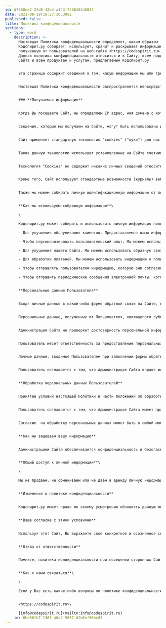 ```yaml
---
id: d7650ee2-22d8-42dd-a143-7466104d0847
date: 2021-08-19T16:27:30.309Z
published: false
title: Политика конфиденциальности
sections:
  - type: word
    description: >-
      Настоящая Политика конфиденциальности определяет, каким образом
      Кодспирит.ру собирает, использует, хранит и раскрывает информацию,
      полученную от пользователей на веб-сайте <https://codespirit.ru> ("Сайт").
      Данная политика конфиденциальности относится и к Сайту, всем поддоменам
      Сайта и всем продуктам и услугам, предлагаемым Кодспирит.ру.


      Эта страница содержит сведения о том, какую информацию мы или третьи лица могут получать, когда Вы пользуетесь нашим Сайтом. Мы надеемся, что эти сведения помогут Вам принимать осознанные решения в отношении предоставляемой нам информации о себе.


      Настоящая Политика конфиденциальности распространяется непосредственно на этот Сайт и на информацию, получаемую с его помощью. Она не распространяется ни на какие другие сайты и не применима к веб-сайтам третьих лиц, которые могут содержать упоминание о нашем Сайте и с которых могут делаться ссылки на Сайт, а так же ссылки с этого Сайта на другие сайты сети Интернет.


      ### **Получаемая информация**


      Когда Вы посещаете Сайт, мы определяем IP адрес, имя домена с которого Вы к нам пришли (например, "yandex.ru") и страну регистрации данного ip , а так же фиксируем все переходы посетителей с одной страницы Сайта на другую.


      Сведения, которые мы получаем на Сайте, могут быть использованы для того, чтобы облегчить пользование Сайтом. Сайт собирает только общую информацию, которую Ваш браузер предоставляет добровольно при посещении Сайта.


      Сайт применяет стандартную технологию "cookies" ("куки") для настройки стилей отображения Сайта под параметры экрана монитора. "Куки" представляет собой данные с веб-сайта, который  сохраняет на жестком диске Вашего же компьютера. В "cookies" содержится информация, которая может быть необходимой для настройки Сайта, - для сохранения Ваших установок вариантов просмотра и сбора статистической информации по Сайту, т.е. какие страницы Вы посетили, что было загружено, имя домена интернет-провайдера и страна посетителя, а также адреса сторонних веб-сайтов, с которых совершен переход на Сайт и далее.


      Также данную технологию использует установленные на Сайте счетчики компании Yandex/Rambler/Google и т.п.


      Технология "Cookies" не содержит никаких личных сведений относительно Вас. Чтобы просматривать материал без "cookies", Вы можете настроить свой браузер таким образом, чтобы она не принимала "cookies", либо уведомляла Вас об их посылке (настройки браузеров различны, поэтому советуем Вам получить справку в разделе "Помощь" и выяснить как изменить установки браузера по "cookies"). Подробно о работе куки файлов Вы можете прочитать здесь: http://ru.wikipedia.org/wiki/HTTP_cookie


      Кроме того, Сайт использует стандартные возможности (журналы) веб-сервера для подсчета количества посетителей и оценки технических возможностей хост-сервера, рейтинги и счетчики посещаемости от сторонних организаций (yandex.ru, top100.rambler.ru, top.mail.ru и др.). Мы используем эту информацию для того, чтобы определить сколько человек посещает Сайт и расположить страницы наиболее удобным для пользователей способом, обеспечить соответствие Сайта с используемыми Вами браузерам, и сделать содержание Сайта максимально полезным для посетителей. Мы записываем сведения по перемещениям на Сайте, но не об отдельных посетителях Сайта, так что никакая конкретная информация относительно Вас лично не будет сохраняться или использоваться Администрацией Сайта без Вашего согласия.


      Также мы можем собирать личную идентификационную информацию от пользователей, когда пользователь посещает наш Сайт, регистрируется на Сайте, оформляет заказ, заполняет формы и в связи с другой активностью на Сайте. Пользователя могут попросить при необходимости указывать имя, электронный адрес, номер телефона, данные кредитной карты. Пользователи могут, однако, посещать наш Сайт анонимно. Мы собираем личную идентификационную информацию пользователей, только если они добровольно предоставляют нам такую информацию. Пользователи всегда могут отказаться в предоставлении личной идентификационной информации, за исключением случаев, когда это может помешать пользоваться отдельными функциями Сайта.


      **Как мы используем собранную информацию**\

      \

      Кодспирит.ру может собирать и использовать личную информацию пользователей для следующих целей:\

      - Для улучшения обслуживания клиентов. Предоставляемая вами информация помогает нам реагировать на запросы клиентов более эффективно;\

      - Чтобы персонализировать пользовательский опыт. Мы можем использовать информацию для определения кто из посетителей Сайта наиболее заинтересован в услугах и ресурсах предоставляемых на нашем Сайте;\

      - Для улучшения нашего Сайта. Мы можем использовать обратную связь, которую Вы предоставляете, чтобы улучшить наши продукты и услуги;\

      - Для обработки платежей. Мы можем использовать информацию о пользователях при оформлении заказа для оформления платежей и только для этого. Мы не делимся этой информацией с третьими лицами, за исключением тех случаев, когда необходимо для предоставления услуг;\

      - Чтобы отправлять пользователям информацию, которую они согласились получать на темы, которые, как мы думаем, будут представлять для них интерес;\

      - Чтобы отправить периодические сообщения электронной почты, которые могут включать новости компании, обновления, информацию о продуктах и услугах  и т.д. Если пользователь хотел бы отказаться от получения последующих писем, мы включаем подробное описание инструкции по тому, как отписаться в нижней части каждой электронной почты или пользователь может связаться с нами через наш Сайт.


      **Персональные данные Пользователя**


      Вводя личные данные в какой-либо форме обратной связи на Сайте, нажимая кнопку «Отправить», Пользователь принимает решение о предоставлении своих персональных данных и дает согласие на их обработку своей волей и в своем интересе, при этом такое согласие Пользователя является конкретным и сознательным.


      Персональные данные, полученные от Пользователя, являющегося субъектом персональных данных, используются администрацией сайта исключительно в целях заключения договоров с Пользователем или для исполнения уже заключенного договора. В отношении персональной информации Пользователя сохраняется ее конфиденциальность, ни при каких обстоятельствах она не распространяется и не предоставляется третьим лицам без согласия Пользователя, за исключением случаев и прямо предусмотренных действующим законодательством Российской Федерации.


      Администрация Сайта не проверяет достоверность персональной информации, предоставляемой Пользователями, и не осуществляет проверку их дееспособности. При этом Администрация Сайта исходит из того, что информация, переданная им от пользователей, является достоверной.


      Пользователь несет ответственность за предоставление персональных данных третьего лица.


      Личные данные, вводимые Пользователем при заполнении формы обратной связи, заявки на разработку сайта, на обратный звонок,  могут быть использованы Администрацией Сайта для подготовки и направления оферты, совершения сделки, выполнения услуги или улучшения качества обслуживания.


      Пользователь соглашается с тем, что Администрация Сайта вправе использовать персональные данные Пользователя для осуществления  электронной новостной или рекламной рассылки, в том числе посредством  email-писем и SMS-сообщений.


      **Обработка персональных данных Пользователей**


      Принятие условий настоящей Политики в части положений об обработке персональных данных, осуществляется путем проставления Пользователем соответствующей отметки при заполнении любой формы обратной связи и является выраженным осознанным согласием Пользователя на обработку персональных данных.


      Пользователь соглашается с тем, что Администрация Сайта имеет право на хранение и обработку, в том числе и автоматизированную, любой информации, относящейся к персональным данным Пользователя в соответствии с Федеральным законом от 27.07.2006 № 152-ФЗ «О персональных данных», включая сбор, систематизацию, накопление, хранение, уточнение, использование, распространение (в том числе передачу), обезличивание, блокирование, уничтожение персональных данных, предоставленных Пользователем при заполнении формы обратной связи на Сайте.


      Согласие  на обработку персональных данных может быть в любой момент отозвано Пользователем путем письменного обращения в адрес Администрации Сайта. В случае отзыва Пользователем согласия на обработку персональных данных, Администрация Сайта удаляет персональные данные Пользователя и не вправе использовать их в будущем.


      **Как мы защищаем вашу информацию**


      Администрацией Сайта обеспечивается конфиденциальность и безопасность при обработке персональных данных. Мы принимаем соответствующие меры безопасности по сбору, хранению и обработке любых собранных данных для защиты их от несанкционированного доступа, изменения, раскрытия или уничтожения Вашей личной информации (имя пользователя, пароль, информация транзакции и данные, хранящиеся на нашем Сайте).


      **Общий доступ к личной информации**\

      \

      Мы не продаем, не обмениваем или не даем в аренду личную информацию пользователей. Мы можем предоставлять общие агрегированные демографические данные, не связанные с личной информацией, нашими партнерами и рекламодателями для целей, описанных выше. Мы можем использовать сторонних поставщиков услуг, чтобы помочь нам управлять нашим бизнесом и Сайтом или управлять деятельностью от нашего имени, например, проведение рассылки или статистические и иные исследования. Мы можем делиться этой информацией с этими третьими лицами для ограниченных целей при условии, что Вы дали нам соответствующие разрешения.


      **Изменения в политике конфиденциальности**


      Кодспирит.ру имеет право по своему усмотрению обновлять данную политику конфиденциальности в любое время. В этом случае мы опубликуем уведомление на главной странице нашего Сайта и сообщим Вам об этом по электронной почте. Мы рекомендуем пользователям регулярно проверять эту страницу для того, чтобы быть в курсе любых изменений о том, как мы защищаем личную информацию, которую мы собираем. Используя Сайт, Вы соглашаетесь с принятием на себя ответственности за периодическое ознакомление с Политикой конфиденциальности и изменениями в ней.


      **Ваше согласие с этими условиями**


      Используя этот Сайт, Вы выражаете свое конкретное и осознанное согласие с этой Политикой. Если Вы не согласны с этой политикой, пожалуйста, не используйте наш Сайт. Ваше дальнейшее использование Сайта после внесения изменений в настоящую политику будет рассматриваться как Ваше согласие с этими изменениями.


      **Отказ от ответственности**


      Помните, политика конфиденциальности при посещении сторонних Сайтов третьих лиц, не подпадает под действия данного документа. Администрация Сайта не несет ответственности за действия других веб-сайтов.


      **Как с нами связаться**\

      \

      Если у Вас есть какие-либо вопросы по политике конфиденциальности, использованию Сайта, или иным вопросам, связанным с Сайтом, пожалуйста, свяжитесь с нами:


      <https://codespirit.ru>\

      [info@codepsirit.ru](mailto:info@codespirit.ru)
    id: 0be66fb7-136f-40e2-9667-d2b6ef96bc83
---
```

